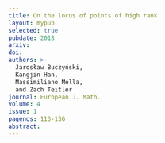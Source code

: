 ```yaml
---
title: On the locus of points of high rank
layout: mypub
selected: true
pubdate: 2018
arxiv: 
doi:
authors: >-
  Jarosław Buczyński,
  Kangjin Han,
  Massimiliano Mella,
  and Zach Teitler
journal: European J. Math.
volume: 4
issue: 1
pagenos: 113-136
abstract:
---
```

